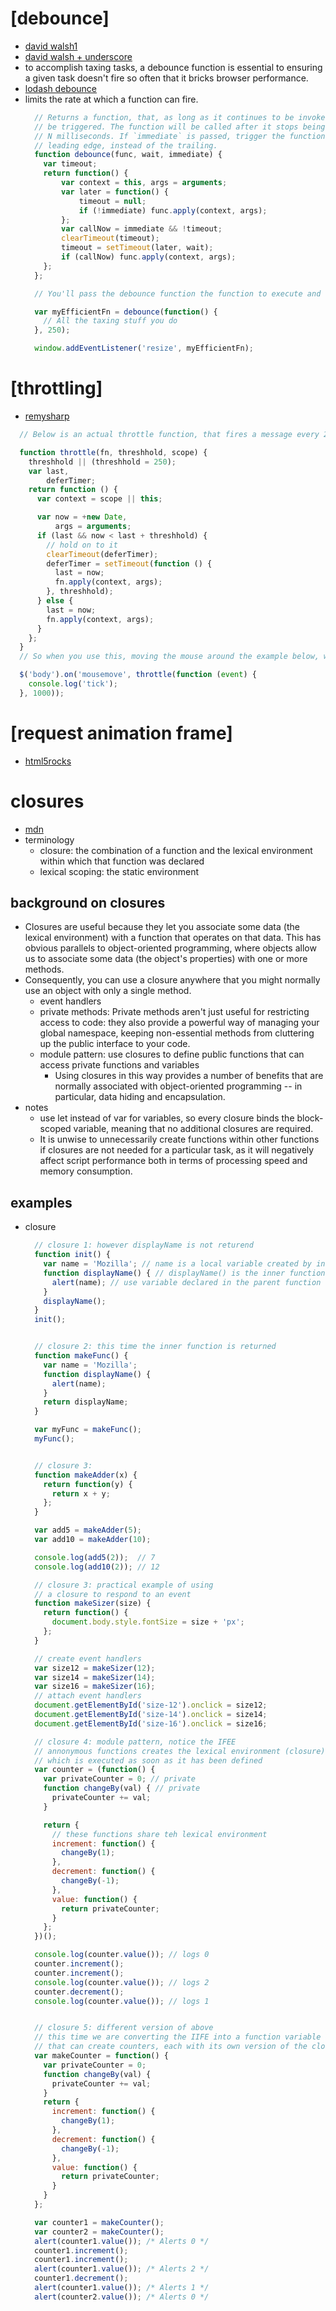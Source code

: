 # [debounce]
  - [david walsh1](https://davidwalsh.name/javascript-debounce-function)
  - [david walsh + underscore](https://davidwalsh.name/function-debounce)
  - to accomplish taxing tasks, a debounce function is essential to ensuring a given task doesn't fire so often that it bricks browser performance.
  - [lodash debounce](https://lodash.com/docs/4.17.4#debounce)
  - limits the rate at which a function can fire.
    ```js
      // Returns a function, that, as long as it continues to be invoked, will not
      // be triggered. The function will be called after it stops being called for
      // N milliseconds. If `immediate` is passed, trigger the function on the
      // leading edge, instead of the trailing.
      function debounce(func, wait, immediate) {
      	var timeout;
      	return function() {
      		var context = this, args = arguments;
      		var later = function() {
      			timeout = null;
      			if (!immediate) func.apply(context, args);
      		};
      		var callNow = immediate && !timeout;
      		clearTimeout(timeout);
      		timeout = setTimeout(later, wait);
      		if (callNow) func.apply(context, args);
      	};
      };

      // You'll pass the debounce function the function to execute and the fire rate limit in milliseconds.  Here's an example usage:

      var myEfficientFn = debounce(function() {
      	// All the taxing stuff you do
      }, 250);

      window.addEventListener('resize', myEfficientFn);
    ```

# [throttling]
  - [remysharp](https://remysharp.com/2010/07/21/throttling-function-calls)
  ```js
    // Below is an actual throttle function, that fires a message every 250ms by default (rather than at the end of a burst of events):

    function throttle(fn, threshhold, scope) {
      threshhold || (threshhold = 250);
      var last,
          deferTimer;
      return function () {
        var context = scope || this;

        var now = +new Date,
            args = arguments;
        if (last && now < last + threshhold) {
          // hold on to it
          clearTimeout(deferTimer);
          deferTimer = setTimeout(function () {
            last = now;
            fn.apply(context, args);
          }, threshhold);
        } else {
          last = now;
          fn.apply(context, args);
        }
      };
    }
    // So when you use this, moving the mouse around the example below, will echo out the tick on the first time you move, but then every 1 second until you stop moving the mouse:

    $('body').on('mousemove', throttle(function (event) {
      console.log('tick');
    }, 1000));
  ```

# [request animation frame]
  - [html5rocks](https://www.html5rocks.com/en/tutorials/speed/animations/)


#  closures
  - [mdn](https://developer.mozilla.org/en-US/docs/Web/JavaScript/Closures)
  - terminology
    - closure: the combination of a function and the lexical environment within which that function was declared
    - lexical scoping: the static environment

## background on closures
  - Closures are useful because they let you associate some data (the lexical environment) with a function that operates on that data. This has obvious parallels to object-oriented programming, where objects allow us to associate some data (the object's properties) with one or more methods.
  - Consequently, you can use a closure anywhere that you might normally use an object with only a single method.
    - event handlers
    - private methods: Private methods aren't just useful for restricting access to code: they also provide a powerful way of managing your global namespace, keeping non-essential methods from cluttering up the public interface to your code.
    - module pattern: use closures to define public functions that can access private functions and variables
      - Using closures in this way provides a number of benefits that are normally associated with object-oriented programming -- in particular, data hiding and encapsulation.
  - notes
    - use let instead of var for variables, so every closure binds the block-scoped variable, meaning that no additional closures are required.
    - It is unwise to unnecessarily create functions within other functions if closures are not needed for a particular task, as it will negatively affect script performance both in terms of processing speed and memory consumption.
## examples
  - closure
    ```js
      // closure 1: however displayName is not returend
      function init() {
        var name = 'Mozilla'; // name is a local variable created by init
        function displayName() { // displayName() is the inner function, a closure
          alert(name); // use variable declared in the parent function
        }
        displayName();
      }
      init();


      // closure 2: this time the inner function is returned
      function makeFunc() {
        var name = 'Mozilla';
        function displayName() {
          alert(name);
        }
        return displayName;
      }

      var myFunc = makeFunc();
      myFunc();


      // closure 3:
      function makeAdder(x) {
        return function(y) {
          return x + y;
        };
      }

      var add5 = makeAdder(5);
      var add10 = makeAdder(10);

      console.log(add5(2));  // 7
      console.log(add10(2)); // 12

      // closure 3: practical example of using
      // a closure to respond to an event
      function makeSizer(size) {
        return function() {
          document.body.style.fontSize = size + 'px';
        };
      }

      // create event handlers
      var size12 = makeSizer(12);
      var size14 = makeSizer(14);
      var size16 = makeSizer(16);
      // attach event handlers
      document.getElementById('size-12').onclick = size12;
      document.getElementById('size-14').onclick = size14;
      document.getElementById('size-16').onclick = size16;

      // closure 4: module pattern, notice the IFEE
      // annonymous functions creates the lexical environment (closure)
      // which is executed as soon as it has been defined
      var counter = (function() {
        var privateCounter = 0; // private
        function changeBy(val) { // private
          privateCounter += val;
        }

        return {
          // these functions share teh lexical environment
          increment: function() {
            changeBy(1);
          },
          decrement: function() {
            changeBy(-1);
          },
          value: function() {
            return privateCounter;
          }
        };
      })();

      console.log(counter.value()); // logs 0
      counter.increment();
      counter.increment();
      console.log(counter.value()); // logs 2
      counter.decrement();
      console.log(counter.value()); // logs 1


      // closure 5: different version of above
      // this time we are converting the IIFE into a function variable
      // that can create counters, each with its own version of the closure
      var makeCounter = function() {
        var privateCounter = 0;
        function changeBy(val) {
          privateCounter += val;
        }
        return {
          increment: function() {
            changeBy(1);
          },
          decrement: function() {
            changeBy(-1);
          },
          value: function() {
            return privateCounter;
          }
        }
      };

      var counter1 = makeCounter();
      var counter2 = makeCounter();
      alert(counter1.value()); /* Alerts 0 */
      counter1.increment();
      counter1.increment();
      alert(counter1.value()); /* Alerts 2 */
      counter1.decrement();
      alert(counter1.value()); /* Alerts 1 */
      alert(counter2.value()); /* Alerts 0 */
  ```